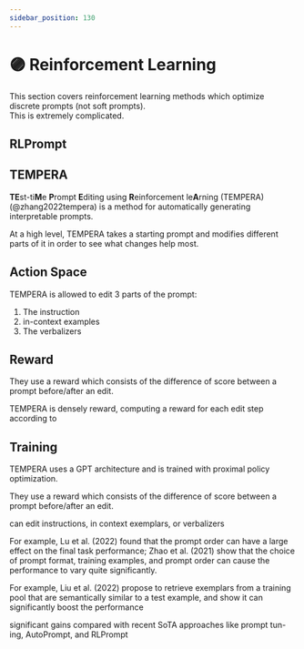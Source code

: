 ```yaml
---
sidebar_position: 130
---
```


# 🟣 Reinforcement Learning

This section covers reinforcement learning methods which optimize discrete prompts (not soft prompts). <br/>This is extremely complicated.

## RLPrompt

## TEMPERA

**TE**st-ti**M**e **P**rompt **E**diting using **R**einforcement le**A**rning 
(TEMPERA)(@zhang2022tempera) is a method for automatically generating
interpretable prompts.

At a high level, TEMPERA takes a starting prompt and modifies different parts of it in order to see what changes help most.

## Action Space

TEMPERA is allowed to edit 3 parts of the prompt:

1) The instruction
2) in-context examples
3) The verbalizers

## Reward

They use a reward which consists of the difference of score between a prompt before/after an edit.

TEMPERA is densely reward, computing a reward for each edit step according to 

## Training

TEMPERA uses a GPT architecture and is trained with proximal policy optimization. 

They use a reward which consists of the difference of score between a prompt before/after an edit.


can edit instructions, in context exemplars, or verbalizers

For example, Lu et al. (2022) found that the prompt order can have a large effect on the final task performance; Zhao et al. (2021) show that the choice of prompt format, training examples, and prompt order can cause the performance to vary quite significantly.

For example, Liu et al. (2022) propose to retrieve exemplars from a training pool that are semantically similar to a test example, and show it can significantly boost the performance




significant gains compared with recent SoTA approaches like prompt tun- ing, AutoPrompt, and RLPrompt